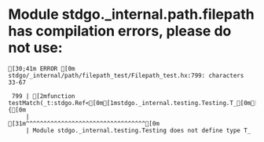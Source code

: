 # Module stdgo._internal.path.filepath has compilation errors, please do not use:
```
[30;41m ERROR [0m stdgo/_internal/path/filepath_test/Filepath_test.hx:799: characters 33-67

 799 | [2mfunction testMatch(_t:stdgo.Ref<[0m[1mstdgo._internal.testing.Testing.T_[0m[2m>):Void {[0m
     |                                 [31m^^^^^^^^^^^^^^^^^^^^^^^^^^^^^^^^^^[0m
     | Module stdgo._internal.testing.Testing does not define type T_


```

